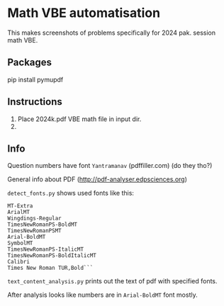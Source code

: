# Math VBE automatisation

This makes screenshots of problems specifically for 2024 pak. session math VBE.

## Packages

pip install pymupdf

## Instructions

1. Place 2024k.pdf VBE math file in input dir.
2.

## Info

Question numbers have font `Yantramanav` (pdffiller.com) (do they tho?)

General info about PDF (http://pdf-analyser.edpsciences.org)

`detect_fonts.py` shows used fonts like this:

````Fonts used in the PDF:
MT-Extra
ArialMT
Wingdings-Regular
TimesNewRomanPS-BoldMT
TimesNewRomanPSMT
Arial-BoldMT
SymbolMT
TimesNewRomanPS-ItalicMT
TimesNewRomanPS-BoldItalicMT
Calibri
Times New Roman TUR,Bold```
````

`text_content_analysis.py` prints out the text of pdf with specified fonts.

After analysis looks like numbers are in `Arial-BoldMT` font mostly.
